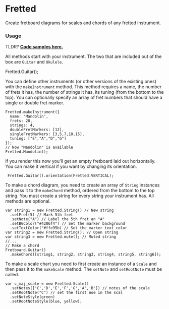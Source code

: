 
# Fretted

Create fretboard diagrams for scales and chords of any fretted instrument.

### Usage

TLDR? [**Code samples here.**](https://pamblam.github.io/Fretted/)

All methods start with your instrument. The two that are included out of the box are `Guitar` and `Ukulele`.

   Fretted.Guitar();

You can define other instruments (or other versions of the existing ones) with the `makeInstrument` method. This method requires a name, the number of frets it has, the number of strings it has, its tuning (from the bottom to the top). You can optionally specify an array of fret numbers that should have a single or double fret marker.

    Fretted.makeInstrument({ 
      name: 'Mandolin', 
      frets: 20, 
      strings: 4, 
      doubleFretMarkers: [12], 
      singleFretMarkers: [3,5,7,10,15], 
      tuning: ["E","A","D","G"] 
    });
    // Now "Mandolin" is available
    Fretted.Mandolin();

If you render this now you'll get an empty fretboard laid out horizontally. You can make it vertical if you want by changing its orientation.

     Fretted.Guitar().orientation(Fretted.VERTICAL);

To make a chord diagram, you need to create an array of `String` instances and pass  it to the `makeChord`  method, ordered  from the bottom to the top string. You must create a string for every string your instrument has. All methods are optional.

    var string1 = new Fretted.String() // New string
	  .setFret(5) // Mark 5th fret
	  .setNote("A") // Label the 5th fret an "A"
	  .setBGColor("#4286f4") // Set the marker background
	  .setTextColor("#ffe95b) // Set the marker text color
	var string2 = new Fretted.String(); // Open string
	var string3 = new Fretted.mute(); // Muted string
	//...
	// Make a chord
    Fretboard.Guitar()
      .makeChord([string1, string2, string3, string4, string5, string6]);

To make a scale chart you need to first create an instance of a `Scale` and then pass it to the `makeScale` method. The `setNote` and `setRootNote` must be called.

    var c_maj_scale = new Fretted.Scale()
      .setNotes(['C','D','E','F','G','A','B']) // notes of the scale
      .setRootNote("C") // set the first noe in the scal
      .setNoteStyle(green)
      .setRootNoteStyle(blue, yellow);